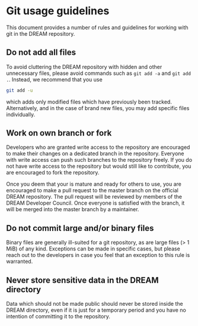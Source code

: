 # Git usage guidelines
This document provides a number of rules and guidelines for working with git
in the DREAM repository.


## Do not add all files
To avoid cluttering the DREAM repository with hidden and other unnecessary
files, please avoid commands such as ``git add -a`` and ``git add .``. Instead,
we recommend that you use
```bash
git add -u
```
which adds only modified files which have previously been tracked.
Alternatively, and in the case of brand new files, you may add specific files
individually.

## Work on own branch or fork
Developers who are granted write access to the repository are encouraged to
make their changes on a dedicated branch in the repository. Everyone with write
access can push such branches to the repository freely. If you do not have write
access to the repository but would still like to contribute, you are encouraged
to fork the repository.

Once you deem that your is mature and ready for others to use, you are
encouraged to make a pull request to the master branch on the official DREAM
repository. The pull request will be reviewed by members of the DREAM Developer
Council. Once everyone is satisfied with the branch, it will be merged into the
master branch by a maintainer.

## Do not commit large and/or binary files
Binary files are generally ill-suited for a git repository, as are large files
(> 1 MiB) of any kind. Exceptions can be made in specific cases, but please
reach out to the developers in case you feel that an exception to this rule
is warranted.

## Never store sensitive data in the DREAM directory
Data which should not be made public should never be stored inside the DREAM
directory, even if it is just for a temporary period and you have no intention
of committing it to the repository.

